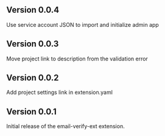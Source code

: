 ## Version 0.0.4

Use service account JSON to import and initialize admin app

## Version 0.0.3

Move project link to description from the validation error

## Version 0.0.2

Add project settings link in extension.yaml

## Version 0.0.1

Initial release of the email-verify-ext extension.
